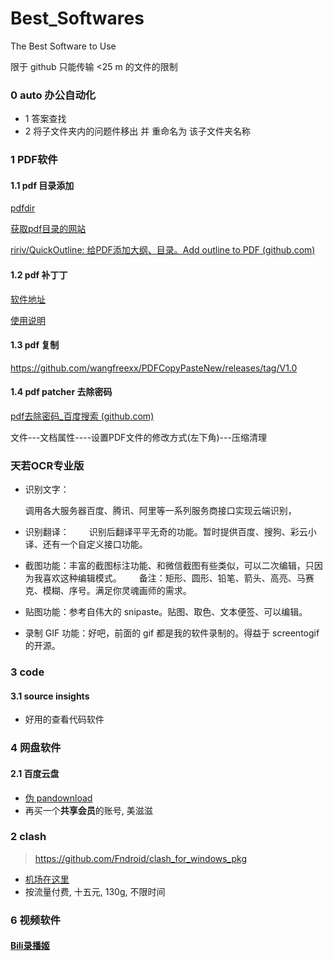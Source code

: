 # Best_Softwares



The Best Software to Use

限于 github 只能传输 <25 m 的文件的限制



### 0 auto 办公自动化

- 1 答案查找
- 2 将子文件夹内的问题件移出 并 重命名为 该子文件夹名称







### 1 PDF软件

#### 1.1 pdf 目录添加

[pdfdir](https://github.com/chroming/pdfdir)

[获取pdf目录的网站](http://search.china-pub.com/)

[ririv/QuickOutline: 给PDF添加大纲、目录。Add outline to PDF (github.com)](https://github.com/ririv/QuickOutline)







#### 1.2 pdf 补丁丁

[软件地址](https://github.com/wmjordan/PDFPatcher)

[使用说明](https://post.smzdm.com/p/anx09ww3/)



#### 1.3 pdf 复制

https://github.com/wangfreexx/PDFCopyPasteNew/releases/tag/V1.0





#### 1.4 pdf patcher 去除密码

[pdf去除密码_百度搜索 (github.com)](https://github.com/wmjordan/PDFPatcher)

文件---文档属性----设置PDF文件的修改方式(左下角)---压缩清理





### 天若OCR专业版

- 识别文字：

    调用各大服务器百度、腾讯、阿里等一系列服务商接口实现云端识别，

- 识别翻译：
      识别后翻译平平无奇的功能。暂时提供百度、搜狗、彩云小译、还有一个自定义接口功能。

- 截图功能：丰富的截图标注功能、和微信截图有些类似，可以二次编辑，只因为我喜欢这种编辑模式。  备注：矩形、圆形、铅笔、箭头、高亮、马赛克、模糊、序号。满足你灵魂画师的需求。

- 贴图功能：参考自伟大的 snipaste。贴图、取色、文本便签、可以编辑。

- 录制 GIF 功能：好吧，前面的 gif 都是我的软件录制的。得益于 screentogif 的开源。













### 3 code 

#### 3.1 source insights

- 好用的查看代码软件

    



### 4 网盘软件

#### 2.1 百度云盘

- [伪 pandownload](https://www.pandownload.net/index.html)
- 再买一个**共享会员**的账号, 美滋滋



### 2 clash

> https://github.com/Fndroid/clash_for_windows_pkg
>
> 

- [机场在这里](https://www.mojie.me/#/login)
- 按流量付费, 十五元, 130g, 不限时间







### 6 视频软件

#### [Bili录播姬 ](https://github.com/BililiveRecorder/BililiveRecorder)
